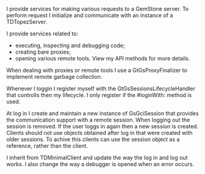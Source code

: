 I provide services for making various requests to a GemStone server.  To perform request I initialize and communicate with an instance of a TDTopezServer. 

I provide services related to: 
- executing, inspecting and debugging code;
- creating bare proxies;
- opening various remote tools.
View my API methods for more details.

When dealing with proxies or remote tools I use a GtGsProxyFinalizer to implement remote garbage collection.

Whenever I loggin I register myself with the GtGsSessionsLifecycleHandler that controlls then my lifecycle. I only register if the #loginWith: method is used. 

At log in I create and maintain a new instance of  GsGciSession that provides the communication support with a remote session. When logging out the session is removed. If the user loggs in again then a new session is created. Clients should not use objects obtained after log in that were created with older sessions. To achive this clients can use the session object as a reference, rather than the client.

I inherit from TDMinimalClient and update the way the log in and log out works. I also change the way a debugger is opened when an error occurs.
